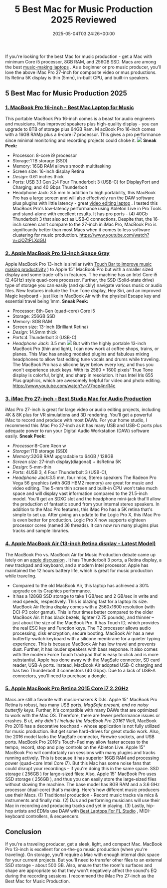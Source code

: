 ﻿---
layout: post
title: 5 Best Mac for Music Production 2025 Reviewed
date: '2025-05-04T03:24:26+00:00'
categories:
- Laptops
- Product Reviews
tags: []
slug: /best-mac-for-music-production/
lastmod: 2025-05-07T12:21:24+03:00
---

If you're looking for the best Mac for music production - get a Mac with minimum Core i5 processor, 8GB RAM, and 256GB SSD. Macs are among the best
[music-making laptops](https://pestpolicy.com/best-laptop-for-music-production/)
.
As a beginner or pro music producer, you'll love the above iMac Pro 27-inch for composite video or mus productions. Its Retina 5K display is thin (5mm), in-built CPU, and built-in speakers.
## 5 Best Mac for Music Production 2025
### [1. MacBook Pro 16-inch - Best Mac Laptop for Music](https://www.amazon.com/dp/B081FV1Y57/?tag=p-policy-20)
This portable MacBook Pro 16-inch comes is a beast for audio engineers and musicians. Has improved speakers plus high-quality display - you can upgrade to 8TB of storage plus 64GB Ram.
M
acBook Pro 16-inch comes with a 16GB RAMp plus a 6‑core i7 processor. This gives a pro performance since minimal monitoring and recording projects could choke it.
![](/assets/img/03/Best-Mac-for-Music-Production-300x200.jpg)
**Sneak Peek:**
- Processor: 8-core i9 processor
- Storage:1TB storage (SSD)
- Memory: 16GB RAM allows smooth multitasking
- Screen size: 16-inch display Retina
- *Design*: 0.61 inches thick
- Ports: USB 3.1 Gen 2;4 Four Thunderbolt 3 (USB-C) for DisplayPort and Charging; and 40 Gbps Thunderbolt
- Headphone Jack: 3.5 mm
In addition to high portability, this MacBook Pro has a large screen and will also effectively run the DAW software plus plugins with little latency - great
[video editing laptop](https://pestpolicy.com/best-laptop-for-video-editing/)
.
I tested this MacBook Pro's low-latency performance using Ableton Live in Pro Tools and stand-alone with excellent results. It has pro ports - (4) 40Gb Thunderbolt 3 that also act as USB‑C connections.
Despite that, the 16-inch screen can't compare to the 27-inch in iMac Pro, MacBook Pro is significantly better than most Macs when it comes to less software clustering for music production.
https://www.youtube.com/watch?v=cjOZtPLXdGU
### [2. Apple MacBook Pro 13-inch Space Gray](https://www.amazon.com/dp/B07K234RCV/?tag=p-policy-20)
Apple MacBook Pro 13-inch is similar (with
[Touch Bar to improve music making productivity](https://pestpolicy.com/macbook-pro-touch-bar-increases-productivity-in-music-making/)
) to Apple 15″ MacBook Pro but with a smaller sized display and some trade-offs in features.
T
he machine has an Intel Core i5 (2.4GHz) style quad-core processor. Further, the SSD (Solid-state drive) type of storage you can easily (and quickly) navigate various music or audio files.
New features include the True Tone display, Hey Siri, and an improved Magic keyboard - just like in MacBook Air with the physical Escape key and essential travel being 1mm.
**Sneak Peek:**
- Processor: 8th-Gen (quad-core) Core i5
- Storage: 256GB SSD
- Memory: 8GB RAM
- Screen size: 13-Inch (Brilliant Retina)
- *Design*: 14.9mm thick
- *Ports*:4 Thunderbolt 3 (USB-C)
- *Headphone Jack*: 3.5 mm
![](/assets/img/e/ir)
But with the highly portable 13-inch MacBook Pro (thin and light), I can now work at coffee shops, trains, or planes. This Mac has analog modeled plugins and fabulous mixing headphones to allow fast editing tune vocals and drums while traveling.
The MacBook Pro has a silicone layer below every key, and thus you won't experience stuck keys. With its 2560 * 1600 pixels' True Tone display is colorful, bright, and sharp in resolution. It has Intel Iris 655 Plus graphics, which are awesomely helpful for video and photo editing.
https://www.youtube.com/watch?v=V7pce4nrR4c
### [3. iMac Pro 27-inch - Best Studio Mac for Audio Production](https://www.amazon.com/dp/B07895T7BW/?tag=p-policy-20)
iMac Pro 27-inch is great for large video or audio editing projects, including 4K & 8K plus for VR simulations and 3D rendering. You'll get a powerful iMac to record and produce with most DAWs.
For your home studio, I recommend this iMac Pro 27-inch as it has many USB and USB-C ports plus adequate power to run your Digital Audio Workstation (DAW) software easily.
**Sneak Peek:**
- *Processor*:8-Core Xeon w
- *Storage*:1TB storage (SSD)
- *Memory*:32GB RAM upgradable to 64GB / 128GB
- *Screen size*: 27-inch display(diagonal) + itsRetina 5K
- *Design*: 5-mm-thin
- *Ports*: 4USB 3, 4 Four Thunderbolt 3 (USB-C),
- *Headphone Jack*:3.5 mm, four mics, Stereo speakers
The Radeon Pro Vega 56 graphics (with 8GB HBM2 memory) are great for music and video editing. The
5-mm thin screen and
built-in CPU won't take much space and will display vast information compared to the 21.5-inch model.
You'll get an SDXC slot and the headphone mini-jack that'll allow the production of fantastic sound from your internal stereo speakers. In addition to the Mac Pro features, this iMac Pro has a 5K retina that's simple to set up.
After giving an update to the Logic Pro X, this iMac Pro is even better for production. Logic Pro X now supports eighteen processor cores (named 36 threads). It can now run many plugins plus tracks and sample libraries.
### [4. Apple MacBook Air (13-inch Retina display - Latest Model)](https://www.amazon.com/dp/B07K1WRY8H/?tag=p-policy-20)
The MacBook Pro vs. MacBook Air for Music Production debate came up lately on an
[apple discussion](https://discussions.apple.com/thread/5855044)
. It has Thunderbolt 3 ports, a Retina display, a new trackpad and keyboard, and a modern Intel processor. Apple has maintained the 12 hours battery life, which is great for music production while traveling.
- Compared to the old MacBook Air, this laptop has achieved a 30% upgrade on its Graphics performance.
- It has a 128GB SSD storage to take 1 GB/sec and 2 GB/sec in write and read speeds, respectively. This is blazing fast for a laptop its size.
MacBook Air Retina display comes with a 2560x1600 resolution (with DCI-P3 color gamut). This is four times better compared to the older MacBook Air. It has black bezels, lighter (2.75 pounds), and thinner – just about the size of the MacBook Pro. It has Touch ID, which provides the real ESC key and Function keys. The T2 processor allows audio processing, disk encryption, secure booting.
MacBook Air has a new butterfly-switch keyboard with a silicone membrane for a quieter typing experience. This is because MacBook Air has low travel and prevents dust. Further, it has louder speakers with bass response. It also comes with the modern Force Touch trackpad that is easy to click and is more substantial.
Apple has done away with the MagSafe connector, SD card reader, USB-A ports. Instead, MacBook Air adopted USB-C charging and has two Thunderbolt 3 connectors (40 Gbps). Due to a lack of USB-A connectors, you'll need to purchase a dongle.
### [5. Apple MacBook Pro Retina 2015 Core i7 2.2GHz](https://www.amazon.com/dp/B07J3WBHTS/?tag=p-policy-20)
Macs are still a favorite with music-makers & DJs. Apple 15" MacBook Pro Retina is robust, has many USB ports,
*MagSafe present, and no noisy butterfly keys.*
Further, It's compatible with many DAWs that are optimized to work with the Mac OS. Therefore, there are fewer performance issues or crashes.
B
*ut, why didn't I include the MacBook Pro 2016?*
Well, MacBook Pro 2016 has a decorative touchpad - whose application is not fully utilized for music production. But get some hard-drives for great studio work.
Also, the 2016 model lacks the MagSafe connector, Firewire sockets, and USB ports. MacBook Pro 2016's Touch-Pad may allow faster access to the tempo, record, stop and play controls on the Ableton Live.
Apple 15" MacBook Pro will comfortably run sessions with many plugins and tracks running actively. This is because it has superior 16GB RAM and processing power (quad-core Intel Core i7). But this Mac has some noise fans that could disrupt your recordings – if you're doing this in the same space.
SSD storage (
256GB
) for large-sized files: Also, Apple 15" MacBook Pro uses SSD storage (
256GB
), and thus you can easily store the large-sized files without slowing the machine. The base model has 8GB RAM and a 3.6 GHz processor (dual-core) that's making.
Here's how different music producers use their Macs. (1) Traditional production - Record music tracks via mics & instruments and finally mix. (2) DJs and performing musicians will use their Mac in recording and producing tracks and yet in playing. (3) Lastly, hip-hop artists and EDMs use DAW with
[Best Laptops For FL Studio](https://pestpolicy.com/best-laptops-for-fl-studio/)
, MIDI-keyboard controllers, & sequencers.
## Conclusion
If you're a traveling producer, get a sleek, light, and compact Mac. MacBook Pro 13-inch is excellent for on-the-go music production (when you're traveling).
On storage, you'll require a Mac with enough internal disk space for your current projects. But you'll need to transfer other files to an external SSD storage - about 500 GB.
Also, ensure that the room's surfaces and shape are appropriate so that they won't negatively affect the sound's EQ during the recording sessions. I recommend the iMac Pro 27-inch as the Best Mac for Music Production.